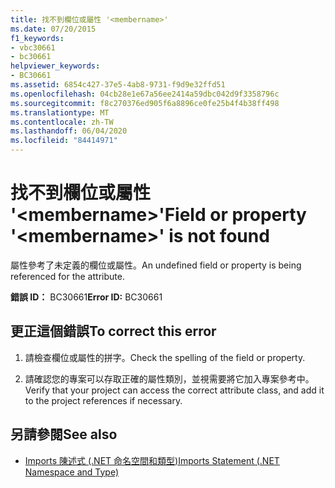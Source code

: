 ```yaml
---
title: 找不到欄位或屬性 '<membername>'
ms.date: 07/20/2015
f1_keywords:
- vbc30661
- bc30661
helpviewer_keywords:
- BC30661
ms.assetid: 6854c427-37e5-4ab8-9731-f9d9e32ffd51
ms.openlocfilehash: 04cb28e1e67a56ee2414a59dbc042d9f3358796c
ms.sourcegitcommit: f8c270376ed905f6a8896ce0fe25b4f4b38ff498
ms.translationtype: MT
ms.contentlocale: zh-TW
ms.lasthandoff: 06/04/2020
ms.locfileid: "84414971"
---
```

# <a name="field-or-property-membername-is-not-found"></a><span data-ttu-id="4cc0e-102">找不到欄位或屬性 '\<membername>'</span><span class="sxs-lookup"><span data-stu-id="4cc0e-102">Field or property '\<membername>' is not found</span></span>
<span data-ttu-id="4cc0e-103">屬性參考了未定義的欄位或屬性。</span><span class="sxs-lookup"><span data-stu-id="4cc0e-103">An undefined field or property is being referenced for the attribute.</span></span>  
  
 <span data-ttu-id="4cc0e-104">**錯誤 ID：** BC30661</span><span class="sxs-lookup"><span data-stu-id="4cc0e-104">**Error ID:** BC30661</span></span>  
  
## <a name="to-correct-this-error"></a><span data-ttu-id="4cc0e-105">更正這個錯誤</span><span class="sxs-lookup"><span data-stu-id="4cc0e-105">To correct this error</span></span>  
  
1. <span data-ttu-id="4cc0e-106">請檢查欄位或屬性的拼字。</span><span class="sxs-lookup"><span data-stu-id="4cc0e-106">Check the spelling of the field or property.</span></span>  
  
2. <span data-ttu-id="4cc0e-107">請確認您的專案可以存取正確的屬性類別，並視需要將它加入專案參考中。</span><span class="sxs-lookup"><span data-stu-id="4cc0e-107">Verify that your project can access the correct attribute class, and add it to the project references if necessary.</span></span>  
  
## <a name="see-also"></a><span data-ttu-id="4cc0e-108">另請參閱</span><span class="sxs-lookup"><span data-stu-id="4cc0e-108">See also</span></span>

- [<span data-ttu-id="4cc0e-109">Imports 陳述式 (.NET 命名空間和類型)</span><span class="sxs-lookup"><span data-stu-id="4cc0e-109">Imports Statement (.NET Namespace and Type)</span></span>](../language-reference/statements/imports-statement-net-namespace-and-type.md)
